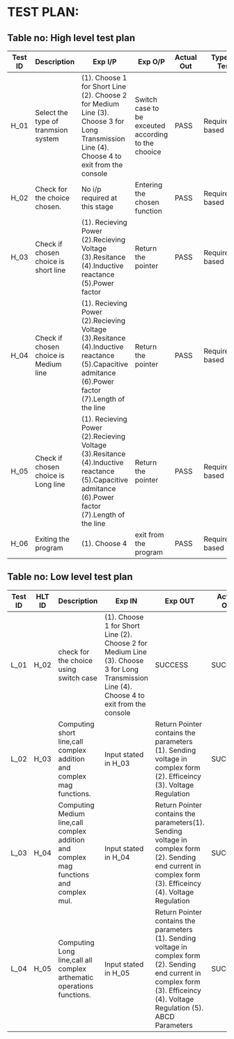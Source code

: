 # TEST PLAN:

## Table no: High level test plan

| **Test ID** | **Description**                                              | **Exp I/P** | **Exp O/P** | **Actual Out** |**Type Of Test**  |    
|-------------|--------------------------------------------------------------|------------|-------------|----------------|------------------|
|  H_01       | Select the type of tranmsion system                         | (1). Choose 1 for Short Line  (2). Choose 2 for Medium Line (3). Choose 3 for Long Transmission Line (4). Choose 4 to exit from the console | Switch case to be exceuted according to the chooice | PASS | Requirement based|
|  H_02   |Check for the choice chosen.| No i/p required at this stage| Entering the chosen function  |PASS|Requirement based |
| H_03 | Check if chosen choice is short line  | (1). Recieving Power (2).Recieving Voltage (3).Resitance (4).Inductive reactance (5).Power factor | Return the pointer | PASS | Requirement based |
| H_04 | Check if chosen choice is Medium line| (1). Recieving Power (2).Recieving Voltage (3).Resitance (4).Inductive reactance (5).Capacitive admitance (6).Power factor (7).Length of the line  | Return the pointer | PASS | Requirement based |
| H_05 | Check if chosen choice is Long line| (1). Recieving Power (2).Recieving Voltage (3).Resitance (4).Inductive reactance (5).Capacitive admitance (6).Power factor (7).Length of the line  | Return the pointer |PASS | Requirement based |
| H_06 | Exiting the program| (1). Choose 4 | exit from the program| PASS| Requirement based |




## Table no: Low level test plan

| **Test ID** | **HLT ID** | **Description**                                              | **Exp IN** | **Exp OUT** | **Actual Out** |**Type Of Test**  |    
|-------------|-----|--------------------------------------------------------------|------------|-------------|----------------|------------------|
|  L_01       |H_02|check for the choice using switch case | (1). Choose 1 for Short Line  (2). Choose 2 for Medium Line (3). Choose 3 for Long Transmission Line (4). Choose 4 to exit from the console| SUCCESS | SUCCESS |Requirement based |
|  L_02    |H_03|Computing short line,call complex addition and complex mag functions.   |Input stated in H_03| Return Pointer contains the parameters (1). Sending voltage in complex form (2). Efficeincy (3). Voltage Regulation |SUCCESS|Requirement based|
|  L_03       |H_04|Computing Medium line,call complex addition and complex mag functions and complex mul.      | Input stated in H_04|Return Pointer contains the parameters(1). Sending voltage in complex form (2). Sending end current in complex form (3). Efficeincy (4). Voltage Regulation | SUCCESS |Requirement based|
|  L_04       |H_05|Computing Long line,call all complex arthematic operations functions.|      Input stated in H_05|Return Pointer contains the parameters (1). Sending voltage in complex form (2). Sending end current in complex form (3). Efficeincy (4). Voltage Regulation (5). ABCD Parameters| SUCCESS |Requirement basedl|
